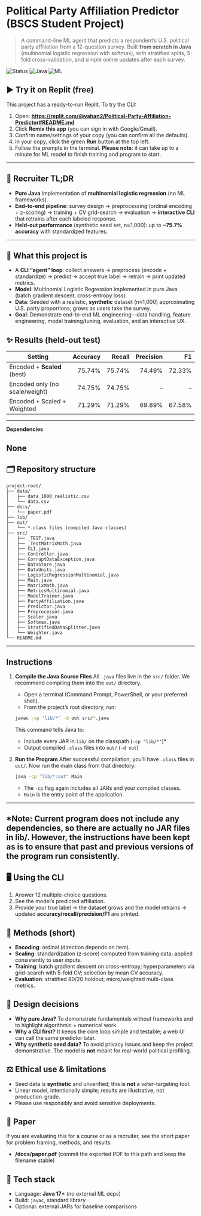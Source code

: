 # Political Party Affiliation Predictor (BSCS Student Project)

> A command-line ML agent that predicts a respondent’s U.S. political party affiliation from a 12-question survey. Built **from scratch in Java** (multinomial logistic regression with softmax), with stratified splits, 5-fold cross-validation, and simple online updates after each survey.

![Status](https://img.shields.io/badge/status-student_project-blue)
![Java](https://img.shields.io/badge/Java-Pure%20Java-orange)
![ML](https://img.shields.io/badge/ML-Logistic%20Regression-green)


## ▶ Try it on Replit (free)

This project has a ready-to-run Replit. To try the CLI:

1. Open: **https://replit.com/@vahan2/Political-Party-Affiliation-Predictor#README.md**
2. Click **Remix this app** (you can sign in with Google/Gmail).
3. Confirm name/settings of your copy (you can confirm all the defaults).
4. In your copy, click the green **Run** button at the top left.
5. Follow the prompts in the terminal. **Please note**: it can take up to a minute for ML model to finish training and program to start.

---

## 🔎 Recruiter TL;DR
- **Pure Java** implementation of **multinomial logistic regression** (no ML frameworks).
- **End-to-end pipeline**: survey design → preprocessing (ordinal encoding + z-scoring) → training + CV grid-search → evaluation → **interactive CLI** that retrains after each labeled response.
- **Held-out performance** (synthetic seed set, n≈1,000): up to **~75.7% accuracy** with standardized features.

---

## 🧠 What this project is
- A **CLI “agent” loop**: collect answers → preprocess (encode + standardize) → predict → accept true label → retrain → print updated metrics.
- **Model**: Multinomial Logistic Regression implemented in pure Java (batch gradient descent, cross-entropy loss).
- **Data**: Seeded with a realistic, **synthetic** dataset (n≈1,000) approximating U.S. party proportions; grows as users take the survey.
- **Goal**: Demonstrate end-to-end ML engineering—data handling, feature engineering, model training/tuning, evaluation, and an interactive UX.

## ✨ Results (held-out test)
| Setting                         | Accuracy | Recall | Precision | F1 |
|---------------------------------|---------:|------:|----------:|---:|
| Encoded + **Scaled** (best)     | 75.74%   | 75.74%| 74.49%    | 72.33% |
| Encoded only (no scale/weight)  | 74.75%   | 74.75%| –         | –    |
| Encoded + Scaled + Weighted     | 71.29%   | 71.29%| 69.89%    | 67.58% |

---
**Dependencies**

None
---

## 🗂️ Repository structure

```
project-root/
├── data/
│   ├── data_1000_realistic.csv 
│   └── data.csv
├── docs/
│   └── paper.pdf   
├── lib/
├── out/
│   └── *.class files (compiled Java classes)
├── src/
│   ├── _TEST.java
│   ├── _TestMatrixMath.java
│   ├── CLI.java
│   ├── Controller.java
│   ├── CorruptDataException.java
│   ├── DataStore.java
│   ├── DataUnits.java
│   ├── LogisticRegressionMultinomial.java
│   ├── Main.java
│   ├── MatrixMath.java
│   ├── MetricsMultinomial.java
│   ├── ModelTrainer.java
│   ├── PartyAffiliation.java
│   ├── Predictor.java
│   ├── Preprocessor.java
│   ├── Scaler.java
│   ├── Softmax.java
│   ├── StratifiedDataSplitter.java
│   └── Weighter.java
└── README.md
```

---

## Instructions

1. **Compile the Java Source Files**
   All `.java` files live in the `src/` folder. We recommend compiling them into the `out/` directory.

   * Open a terminal (Command Prompt, PowerShell, or your preferred shell).
   * From the project’s root directory, run:

   ```bash
   javac -cp "lib/*" -d out src/*.java
   ```

   This command tells Java to:

   * Include every JAR in `lib/` on the classpath (`-cp "lib/*"`)*
   * Output compiled `.class` files into `out/` (`-d out`)

2. **Run the Program**
   After successful compilation, you’ll have `.class` files in `out/`. Now run the main class from that directory:

   ```bash
   java -cp "lib/*:out" Main
   ```

   * The `-cp` flag again includes all JARs and your compiled classes.
   * `Main` is the entry point of the application.

---
*Note: Current program does not include any dependencies, so there are actually
no JAR files in lib/. However, the instructions have been kept as is to ensure that
past and previous versions of the program run consistently.
---

## 🖥️ Using the CLI
1. Answer 12 multiple-choice questions.
2. See the model’s predicted affiliation.
3. Provide your true label → the dataset grows and the model retrains → updated **accuracy/recall/precision/F1** are printed.

## 🔬 Methods (short)
- **Encoding**: ordinal (direction depends on item).
- **Scaling**: standardization (z-score) computed from training data; applied consistently to user inputs.
- **Training**: batch gradient descent on cross-entropy; hyperparameters via grid-search with 5-fold CV; selection by mean CV accuracy.
- **Evaluation**: stratified 80/20 holdout; micro/weighted multi-class metrics.

## 🧩 Design decisions
- **Why pure Java?** To demonstrate fundamentals without frameworks and to highlight algorithmic + numerical work.
- **Why a CLI first?** It keeps the core loop simple and testable; a web UI can call the same predictor later.
- **Why synthetic seed data?** To avoid privacy issues and keep the project demonstrative. The model is **not** meant for real-world political profiling.

## ⚖️ Ethical use & limitations
- Seed data is **synthetic** and unverified; this is **not** a voter-targeting tool.
- Linear model, intentionally simple; results are illustrative, not production-grade.
- Please use responsibly and avoid sensitive deployments.

## 📄 Paper
If you are evaluating this for a course or as a recruiter, see the short paper for problem framing, methods, and results:
- **/docs/paper.pdf** (commit the exported PDF to this path and keep the filename stable)

## 🧱 Tech stack
- Language: **Java 17+** (no external ML deps)
- Build: `javac`, standard library
- Optional: external JARs for baseline comparisons
